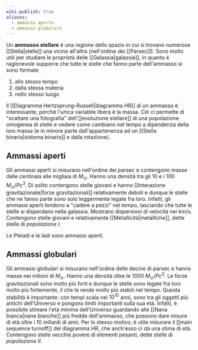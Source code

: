 ```yaml
---
wiki-publish: true
aliases:
  - ammasso aperto
  - ammasso globulare
---
```

Un **ammasso stellare** è una regione dello spazio in cui si trovano numerose [[Stella|stelle]] una vicino all'altra (nell'ordine dei [[Parsec]]). Sono molto utili per studiare le proprietà delle [[Galassia|galassie]], in quanto è ragionevole supporre che tutte le stelle che fanno parte dell'ammasso si sono formate
1. allo stesso tempo
2. dalla stessa materia
3. nello stesso luogo

Il [[Diagramma Hertzsprung-Russell|diagramma HR]] di un ammasso è interessante, perché l'unica variabile libera è la massa. Ciò ci permette di "scattare una fotografia" dell'[[evoluzione stellare]] di una popolazione omogenea di stelle e vedere come cambiano nel tempo a dipendenza della loro massa (e in minore parte dall'appartenenza ad un [[Stella binaria|sistema binario]] e dalla rotazione).
## Ammassi aperti
Gli ammassi aperti si misurano nell'ordine dei parsec e contengono masse dalle centinaia alle migliaia di $M_{\odot}$. Hanno una densità tra gli 10 e i 100 $M_{\odot}/Pc^{3}$. Di solito contengono stelle giovani e hanno [[Interazione gravitazionale|forze gravitazionali]] relativamente deboli e dunque le stelle che ne fanno parte sono solo leggermente legate fra loro. Infatti, gli ammassi aperti tendono a "cadere a pezzi" nel tempo, lasciando che tutte le stelle si disperdano nella galassia. Mostrano dispersioni di velocità nei km/s. Contengono stelle giovani e relativamente [[Metallicità|metalliche]], dette stelle di *popolazione I*.

Le Pleiadi e le Iadi sono ammassi aperti.
## Ammassi globulari
Gli ammassi globulari si misurano nell'ordine delle decine di parsec e hanno masse nei milioni di $M_{\odot}$. Hanno una densità oltre le 1000 $M_{\odot}/Pc^{3}$. Le forze gravitazionali sono molto più forti e dunque le stelle sono legate fra loro molto più fortemente, il che le rende molto più stabili nel tempo. Questa stabilità è importante: con tempi scala nei $10^{10}$ anni, sono tra gli oggetti più antichi dell'Universo e pongono limiti importanti sulla sua età. Infatti, è possibile stimare l'età minima dell'Universo guardando alle [[Nana bianca|nane bianche]] più fredde dell'ammasso, che possono dare misure di età oltre i 10 miliardi di anni. Per lo stesso motivo, è utile misurare il [[main sequence turnoff]] del diagramma HR, che anch'esso ci dà una stima di età. Contengono stelle vecchie povere di elementi pesanti, dette stelle di *popolazione II*.
